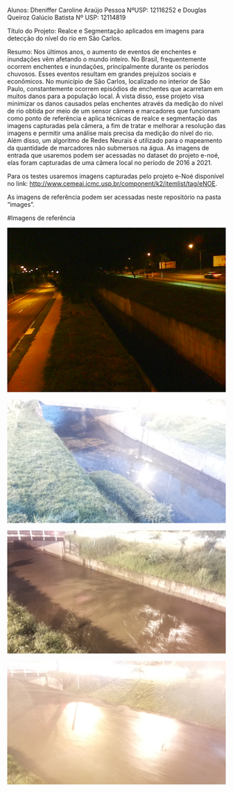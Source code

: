 Alunos: Dheniffer Caroline Araújo Pessoa NºUSP: 12116252 e Douglas Queiroz Galúcio Batista Nº USP: 12114819

Título do Projeto: Realce e Segmentação aplicados em imagens para detecção do nível do rio em São Carlos.

Resumo: Nos últimos anos, o aumento de eventos de enchentes e inundações vêm afetando o mundo inteiro. No Brasil, frequentemente ocorrem enchentes e inundações, principalmente durante os períodos chuvosos. Esses eventos resultam em grandes prejuízos sociais e econômicos. No município de São Carlos, localizado no interior de São Paulo, constantemente ocorrem episódios de enchentes que acarretam em muitos danos para a população local. À vista disso, esse projeto visa minimizar os danos causados pelas enchentes através da medição do nível de rio obtida por meio de um sensor câmera e marcadores que funcionam como ponto de referência e aplica técnicas de realce e segmentação das imagens capturadas pela câmera, a fim de tratar e melhorar a resolução das imagens e permitir uma análise mais precisa da medição do nível do rio. Além disso, um algoritmo de Redes Neurais é utilizado para o mapeamento da quantidade de marcadores não submersos na água. As imagens de entrada que usaremos podem ser acessadas no dataset do projeto e-noé, elas foram capturadas de uma câmera local no período de 2016 a 2021.

Para os testes usaremos imagens capturadas pelo projeto e-Noé disponível no link: http://www.cemeai.icmc.usp.br/component/k2/itemlist/tag/eNOE.

As imagens de referência podem ser acessadas neste repositório na pasta “images”.





#Imagens de referência


![alt text](https://github.com/dhenifferraujo/ImageProcessing_SCC5830-2021/blob/main/Projeto_Final/images/20160918_000004.jpg)



![alt text](https://github.com/dhenifferraujo/ImageProcessing_SCC5830-2021/blob/main/Projeto_Final/images/20201123_055030-SHOP2.jpg)


![alt text](https://github.com/dhenifferraujo/ImageProcessing_SCC5830-2021/blob/main/Projeto_Final/images/20190125_215542-SHOP2.jpg)



![alt text](https://github.com/dhenifferraujo/ImageProcessing_SCC5830-2021/blob/main/Projeto_Final/images/20190428_183200-SHOP2.jpg)
